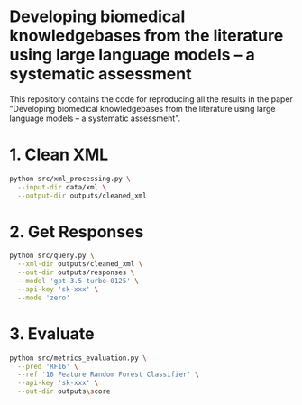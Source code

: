 # Developing biomedical knowledgebases from the literature using large language models – a systematic assessment
This repository contains the code for reproducing all the results in the paper "Developing biomedical knowledgebases from the literature using large language models – a systematic assessment".

# 1. Clean XML
```bash
python src/xml_processing.py \
  --input-dir data/xml \
  --output-dir outputs/cleaned_xml
```

# 2. Get Responses
```bash
python src/query.py \
  --xml-dir outputs/cleaned_xml \
  --out-dir outputs/responses \
  --model 'gpt-3.5-turbo-0125' \
  --api-key 'sk-xxx' \
  --mode 'zero'
```

# 3. Evaluate
```bash
python src/metrics_evaluation.py \
  --pred 'RF16' \
  --ref '16 Feature Random Forest Classifier' \
  --api-key 'sk-xxx' \
  --out-dir outputs\score
```
